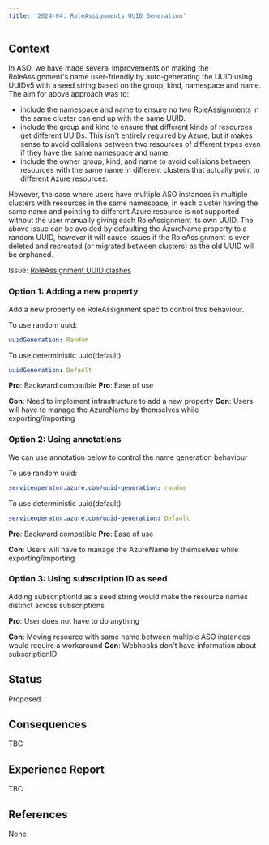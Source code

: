 ```yaml
---
title: '2024-04: RoleAssignments UUID Generation'
---
```


## Context

In ASO, we have made several improvements on making the RoleAssignment's name user-friendly by auto-generating the UUID using UUIDv5 with a seed string based on the group, kind, namespace and name. 
The aim for above approach was to:
- include the namespace and name to ensure no two RoleAssignments in the same cluster can end up with the same UUID.
- include the group and kind to ensure that different kinds of resources get different UUIDs. This isn't entirely required by Azure, but it makes sense to avoid collisions between two resources of different types even if they have the same namespace and name.
- include the owner group, kind, and name to avoid collisions between resources with the same name in different clusters that actually point to different Azure resources.

However, the case where users have multiple ASO instances in multiple clusters with resources in the same namespace, in each cluster having the same name and pointing to different Azure resource is not supported without the user manually giving each RoleAssignment its own UUID.
The above issue can be avoided by defaulting the AzureName property to a random UUID, however it will cause issues if the RoleAssignment is ever deleted and recreated (or migrated between clusters) as the old UUID will be orphaned.

Issue: [RoleAssignment UUID clashes](https://github.com/Azure/azure-service-operator/issues/3637)

### Option 1: Adding a new property

Add a new property on RoleAssignment spec to control this behaviour. 

To use random uuid: 
```yaml
uuidGeneration: Random
```

To use deterministic uuid(default)
```yaml
uuidGeneration: Default
```

**Pro**: Backward compatible
**Pro**: Ease of use

**Con**: Need to implement infrastructure to add a new property
**Con**: Users will have to manage the AzureName by themselves while exporting/importing

### Option 2: Using annotations

We can use annotation below to control the name generation behaviour

To use random uuid:
```yaml
serviceoperator.azure.com/uuid-generation: random 
```

To use deterministic uuid(default)
```yaml
serviceoperator.azure.com/uuid-generation: Default
```

**Pro**: Backward compatible
**Pro**: Ease of use

**Con**: Users will have to manage the AzureName by themselves while exporting/importing

### Option 3: Using subscription ID as seed

Adding subscriptionId as a seed string would make the resource names distinct across subscriptions

**Pro**: User does not have to do anything

**Con**: Moving resource with same name between multiple ASO instances would require a workaround
**Con**: Webhooks don't have information about subscriptionID

## Status

Proposed.

## Consequences

TBC

## Experience Report

TBC

## References

None